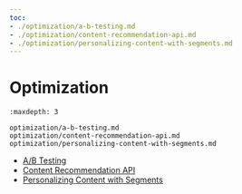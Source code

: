 ```yaml
---
toc:
- ./optimization/a-b-testing.md
- ./optimization/content-recommendation-api.md
- ./optimization/personalizing-content-with-segments.md
---
```

# Optimization

```{toctree}
:maxdepth: 3

optimization/a-b-testing.md
optimization/content-recommendation-api.md
optimization/personalizing-content-with-segments.md
```

- [A/B Testing](./optimization/a-b-testing.md)
- [Content Recommendation API](./optimization/content-recommendation-api.md)
- [Personalizing Content with Segments](./optimization/personalizing-content-with-segments.md)